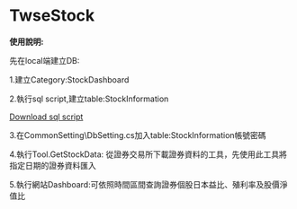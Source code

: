 # TwseStock

**使用說明:**

先在local端建立DB:

1.建立Category:StockDashboard

2.執行sql script,建立table:StockInformation

[Download sql script](https://drive.google.com/file/d/1XaOS3nI8umbYRxB_K0VEBztp1uxTCeKL/view?usp=sharing)

3.在CommonSetting\DbSetting.cs加入table:StockInformation帳號密碼

4.執行Tool.GetStockData: 從證券交易所下載證券資料的工具，先使用此工具將指定日期的證券資料匯入

5.執行網站Dashboard:可依照時間區間查詢證券個股日本益比、殖利率及股價淨值比
